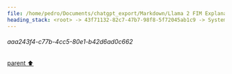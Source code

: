 ```yaml
---
file: /home/pedro/Documents/chatgpt_export/Markdown/Llama 2 FIM Explanation.md
heading_stack: <root> -> 43f71132-82c7-47b7-98f8-5f72045ab1c9 -> System -> 8f12ab92-a26b-4940-bae5-1d6ce7e54f62 -> System -> aaa243f4-c77b-4cc5-80e1-b42d6ad0c662
---
```

###### aaa243f4-c77b-4cc5-80e1-b42d6ad0c662
[parent ⬆️](#8f12ab92-a26b-4940-bae5-1d6ce7e54f62)
